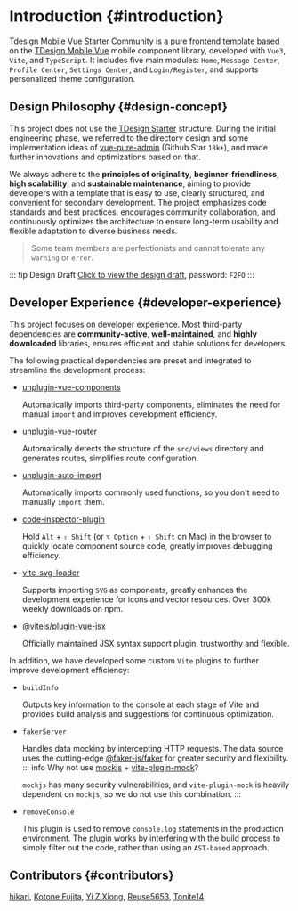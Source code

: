 # Introduction {#introduction}

Tdesign Mobile Vue Starter Community is a pure frontend template based on the [TDesign Mobile Vue](https://tdesign.tencent.com/mobile-vue/overview) mobile component library, developed with `Vue3`, `Vite`, and `TypeScript`. It includes five main modules: `Home`, `Message Center`, `Profile Center`, `Settings Center`, and `Login/Register`, and supports personalized theme configuration.

## Design Philosophy {#design-concept}

This project does not use the [TDesign Starter](https://github.com/tencent/tdesign-vue-next-starter) structure. During the initial engineering phase, we referred to the directory design and some implementation ideas of [vue-pure-admin](https://github.com/pure-admin/vue-pure-admin) (Github Star `18k+`), and made further innovations and optimizations based on that.

We always adhere to the **principles of originality**, **beginner-friendliness**, **high scalability**, and **sustainable maintenance**, aiming to provide developers with a template that is easy to use, clearly structured, and convenient for secondary development. The project emphasizes code standards and best practices, encourages community collaboration, and continuously optimizes the architecture to ensure long-term usability and flexible adaptation to diverse business needs.

> Some team members are perfectionists and cannot tolerate any `warning` or `error`.

::: tip Design Draft
[Click to view the design draft](https://codesign.qq.com/s/567449555703953), password: `F2FO`
:::

## Developer Experience {#developer-experience}

This project focuses on developer experience. Most third-party dependencies are **community-active**, **well-maintained**, and **highly downloaded** libraries, ensures efficient and stable solutions for developers.

The following practical dependencies are preset and integrated to streamline the development process:

- [unplugin-vue-components](https://github.com/unplugin/unplugin-vue-components)

  Automatically imports third-party components, eliminates the need for manual `import` and improves development efficiency.
- [unplugin-vue-router](https://github.com/posva/unplugin-vue-router)

  Automatically detects the structure of the `src/views` directory and generates routes, simplifies route configuration.
- [unplugin-auto-import](https://github.com/unplugin/unplugin-auto-import)

  Automatically imports commonly used functions, so you don't need to manually `import` them.
- [code-inspector-plugin](https://github.com/zh-lx/code-inspector)

  Hold `Alt` + `⇧ Shift` (or `⌥ Option` + `⇧ Shift` on Mac) in the browser to quickly locate component source code, greatly improves debugging efficiency.
- [vite-svg-loader](https://github.com/jpkleemans/vite-svg-loader)

  Supports importing `SVG` as components, greatly enhances the development experience for icons and vector resources. Over 300k weekly downloads on npm.
- [@vitejs/plugin-vue-jsx](https://www.npmjs.com/package/@vitejs/plugin-vue-jsx)

  Officially maintained JSX syntax support plugin, trustworthy and flexible.

In addition, we have developed some custom `Vite` plugins to further improve development efficiency:

- `buildInfo`

  Outputs key information to the console at each stage of Vite and provides build analysis and suggestions for continuous optimization.
- `fakerServer`

  Handles data mocking by intercepting HTTP requests. The data source uses the cutting-edge [@faker-js/faker](https://github.com/faker-js/faker) for greater security and flexibility.
  ::: info Why not use [mockjs](https://github.com/nuysoft/Mock) + [vite-plugin-mock](https://github.com/vbenjs/vite-plugin-mock)?

  `mockjs` has many security vulnerabilities, and `vite-plugin-mock` is heavily dependent on `mockjs`, so we do not use this combination.
  :::
- `removeConsole`

  This plugin is used to remove `console.log` statements in the production environment. The plugin works by interfering with the build process to simply filter out the code, rather than using an `AST-based` approach.

## Contributors {#contributors}

[hikari](https://github.com/liuyax0818), [Kotone Fujita](https://github.com/FunEnn), [Yi ZiXiong](https://github.com/neikun25), [Reuse5653](https://github.com/Reuse5653), [Tonite14](https://github.com/Tonite14)
